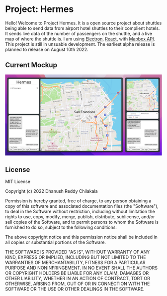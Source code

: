 # Project: Hermes
Hello! Welcome to Project Hermes. It is a open source project about shuttles being able to send data from airport hotel shuttles to their complient hotels. It sends live data of the number of passengers on the shuttle, and a live map of where the shuttle is. I am using [Electron](https://www.electronjs.org), [React](https://reactjs.org), with [Mapbox API](https://www.mapbox.com). This project is still in unsuable development. The earliest alpha release is planned to release on August 10th 2022.

## Current Mockup
![Hermes Homepage Mockup](https://github.com/Ddundee/Hermes/blob/main/hermes_mockup.png)

## License
MIT License

Copyright (c) 2022 Dhanush Reddy Chilakala

Permission is hereby granted, free of charge, to any person obtaining a copy
of this software and associated documentation files (the "Software"), to deal
in the Software without restriction, including without limitation the rights
to use, copy, modify, merge, publish, distribute, sublicense, and/or sell
copies of the Software, and to permit persons to whom the Software is
furnished to do so, subject to the following conditions:

The above copyright notice and this permission notice shall be included in all
copies or substantial portions of the Software.

THE SOFTWARE IS PROVIDED "AS IS", WITHOUT WARRANTY OF ANY KIND, EXPRESS OR
IMPLIED, INCLUDING BUT NOT LIMITED TO THE WARRANTIES OF MERCHANTABILITY,
FITNESS FOR A PARTICULAR PURPOSE AND NONINFRINGEMENT. IN NO EVENT SHALL THE
AUTHORS OR COPYRIGHT HOLDERS BE LIABLE FOR ANY CLAIM, DAMAGES OR OTHER
LIABILITY, WHETHER IN AN ACTION OF CONTRACT, TORT OR OTHERWISE, ARISING FROM,
OUT OF OR IN CONNECTION WITH THE SOFTWARE OR THE USE OR OTHER DEALINGS IN THE
SOFTWARE.